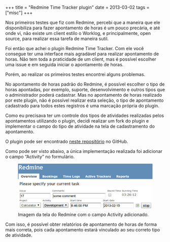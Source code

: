 +++
title = "Redmine Time Tracker plugin"
date = 2013-03-02
tags = ["misc"]
+++

<p class="intro"><span class="dropcap">N</span>os primeiros testes que fiz com Redmine, percebi que a maneira que ele disponibiliza para fazer apontamento de horas é um pouco precária, e até onde vi, não existe um client estilo o Worklog, e principalmente, open source, para realizar essa tarefa de maneira sutil.</p>

Foi então que achei o plugin Redmine Time Tracker. Com ele você consegue ter uma interface mais agradável para realizar apontamento de horas. Não tem toda a praticidade de um client, mas é possível escolher uma issue e em seguida iniciar o apontamento de horas.

Porém, ao realizar os primeiros testes encontrei alguns problemas.

No apontamento de horas padrão do Redmine, é possível escolher o tipo de horas apontadas, por exemplo, suporte, desenvolvimento  e outros tipos que o administrador poderá cadastrar. Mas no apontamento de horas realizado por este plugin, não é possível realizar esta seleção, o tipo de apontamento cadastrado para todos estes registros é uma marcação própria do plugin.

Como eu precisava ter um controle dos tipos de atividades realizadas pelos apontamentos utilizando o plugin, decidi realizar um fork do plugin e implementar o campo do tipo de atividade na tela de cadastramento do apontamento.

O plugin pode ser encontrado [neste repositório][redmine-time-tracker] no GitHub.

Como pode ser visto abaixo, a única implementação realizada foi adicionar o campo “Activity” no formulário.

<figure>
	<img src="/assets/img/redmine-time-tracker-plugin-custom-by-ionixjunior.png" alt="Imagem da tela do Redmine com o campo Activity adicionado."> 
	<figcaption>Imagem da tela do Redmine com o campo Activity adicionado.</figcaption>
</figure>

Com isso, é possível obter relatórios de apontamento de horas de forma mais correta, pois cada apontamento estará vinculado ao seu correto tipo de atividade.

[redmine-time-tracker]: https://github.com/ionixjunior/redmine_time_tracker